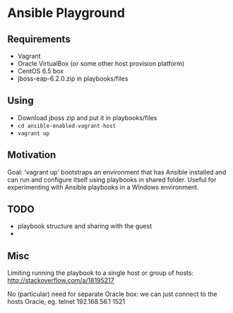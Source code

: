 Ansible Playground
==================


Requirements
------------

   * Vagrant
   * Oracle VirtualBox (or some other host provision platform)
   * CentOS 6.5 box
   * jboss-eap-6.2.0.zip in playbooks/files

Using
-----

   * Download jboss zip and put it in playbooks/files
   * `cd ansible-enabled-vagrant-host`
   * `vagrant up`



Motivation
----------

Goal: 'vagrant up' bootstraps an environment that has Ansible
installed and can run and configure itself using playbooks in shared
folder. Useful for experimenting with Ansible playbooks in a Windows
environment.


TODO
----

   * playbook structure and sharing with the guest
   * 


Misc
----

Limiting running the playbook to a single host or group of hosts:
http://stackoverflow.com/a/18195217

No (particular) need for separate Oracle box: we can just connect
to the hosts Oracle, eg. telnet 192.168.56.1 1521
